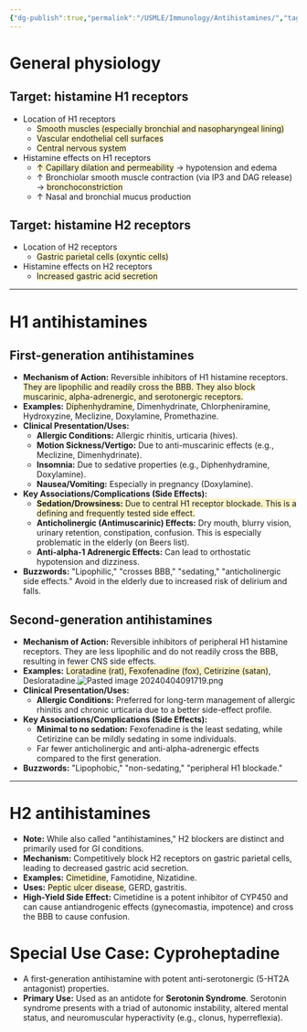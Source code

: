 ```yaml
---
{"dg-publish":true,"permalink":"/USMLE/Immunology/Antihistamines/","tags":["t1"]}
---
```


# General physiology
## Target: histamine H1 receptors
- Location of H1 receptors
	- <span style="background:rgba(240, 200, 0, 0.2)">Smooth muscles (especially bronchial and nasopharyngeal lining)</span>
	- <span style="background:rgba(240, 200, 0, 0.2)">Vascular endothelial cell surfaces</span>
	- <span style="background:rgba(240, 200, 0, 0.2)">Central nervous system</span>
- Histamine effects on H1 receptors
	- <span style="background:rgba(240, 200, 0, 0.2)">↑ Capillary dilation and permeability</span> → hypotension and edema
	- ↑ Bronchiolar smooth muscle contraction (via IP3 and DAG release) → <span style="background:rgba(240, 200, 0, 0.2)">bronchoconstriction</span>
	- ↑ Nasal and bronchial mucus production
## Target: histamine H2 receptors
- Location of H2 receptors
	- <span style="background:rgba(240, 200, 0, 0.2)">Gastric parietal cells (oxyntic cells)</span>
- Histamine effects on H2 receptors
	- <span style="background:rgba(240, 200, 0, 0.2)">Increased gastric acid secretion</span>

---
# H1 antihistamines
## First-generation antihistamines
*   **Mechanism of Action:** Reversible inhibitors of H1 histamine receptors. <span style="background:rgba(240, 200, 0, 0.2)">They are lipophilic and readily cross the BBB. They also block muscarinic, alpha-adrenergic, and serotonergic receptors.</span>
*   **Examples:** <span style="background:rgba(240, 200, 0, 0.2)">Diphenhydramine</span>, Dimenhydrinate, Chlorpheniramine, Hydroxyzine, Meclizine, Doxylamine, Promethazine.
*   **Clinical Presentation/Uses:**
    *   **Allergic Conditions:** Allergic rhinitis, urticaria (hives).
    *   **Motion Sickness/Vertigo:** Due to anti-muscarinic effects (e.g., Meclizine, Dimenhydrinate).
    *   **Insomnia:** Due to sedative properties (e.g., Diphenhydramine, Doxylamine).
    *   **Nausea/Vomiting:** Especially in pregnancy (Doxylamine).
*   **Key Associations/Complications (Side Effects):**
    *   <span style="background:rgba(240, 200, 0, 0.2)">**Sedation/Drowsiness:** Due to central H1 receptor blockade. This is a defining and frequently tested side effect.</span>
    *   **Anticholinergic (Antimuscarinic) Effects:** Dry mouth, blurry vision, urinary retention, constipation, confusion. This is especially problematic in the elderly (on Beers list).
    *   **Anti-alpha-1 Adrenergic Effects:** Can lead to orthostatic hypotension and dizziness.
*   **Buzzwords:** "Lipophilic," "crosses BBB," "sedating," "anticholinergic side effects." Avoid in the elderly due to increased risk of delirium and falls.
## Second-generation antihistamines
*   **Mechanism of Action:** Reversible inhibitors of peripheral H1 histamine receptors. They are less lipophilic and do not readily cross the BBB, resulting in fewer CNS side effects.
*   **Examples:** <span style="background:rgba(240, 200, 0, 0.2)">Loratadine (rat), Fexofenadine (fox), Cetirizine (satan)</span>, Desloratadine.![Pasted image 20240404091719.png](/img/user/appendix/Pasted%20image%2020240404091719.png)
*   **Clinical Presentation/Uses:**
    *   **Allergic Conditions:** Preferred for long-term management of allergic rhinitis and chronic urticaria due to a better side-effect profile.
*   **Key Associations/Complications (Side Effects):**
    *   **Minimal to no sedation:** Fexofenadine is the least sedating, while Cetirizine can be mildly sedating in some individuals.
    *   Far fewer anticholinergic and anti-alpha-adrenergic effects compared to the first generation.
*   **Buzzwords:** "Lipophobic," "non-sedating," "peripheral H1 blockade."

---
# H2 antihistamines
*   **Note:** While also called "antihistamines," H2 blockers are distinct and primarily used for GI conditions.
*   **Mechanism:** Competitively block H2 receptors on gastric parietal cells, leading to decreased gastric acid secretion.
*   **Examples:** <span style="background:rgba(240, 200, 0, 0.2)">Cimetidine</span>, Famotidine, Nizatidine.
*   **Uses:** <span style="background:rgba(240, 200, 0, 0.2)">Peptic ulcer disease</span>, GERD, gastritis.
*   **High-Yield Side Effect:** Cimetidine is a potent inhibitor of CYP450 and can cause antiandrogenic effects (gynecomastia, impotence) and cross the BBB to cause confusion.
# Special Use Case: Cyproheptadine

*   A first-generation antihistamine with potent anti-serotonergic (5-HT2A antagonist) properties.
*   **Primary Use:** Used as an antidote for **Serotonin Syndrome**. Serotonin syndrome presents with a triad of autonomic instability, altered mental status, and neuromuscular hyperactivity (e.g., clonus, hyperreflexia).